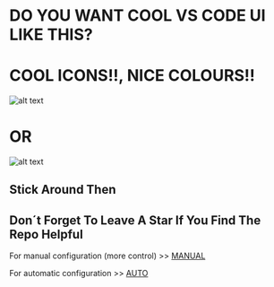 # DO YOU WANT COOL VS CODE UI LIKE THIS?
# COOL ICONS!!, NICE COLOURS!!

![alt text](image-1.png)

# OR

![alt text](image-2.png)

## Stick Around Then
## Don´t Forget To Leave A Star If You Find The Repo Helpful

For manual configuration (more control) >> [MANUAL](manual/README.md)

For automatic configuration >> [AUTO](auto/README.md)


